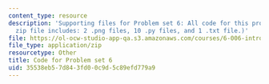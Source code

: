 ```yaml
---
content_type: resource
description: 'Supporting files for Problem set 6: All code for this problem set. (This
  zip file includes: 2 .png files, 10 .py files, and 1 .txt file.)'
file: https://ol-ocw-studio-app-qa.s3.amazonaws.com/courses/6-006-introduction-to-algorithms-spring-2008/35538eb57d843fd00c9d5c89efd779a9_ps6_all.zip
file_type: application/zip
resourcetype: Other
title: Code for Problem set 6
uid: 35538eb5-7d84-3fd0-0c9d-5c89efd779a9
---
```

